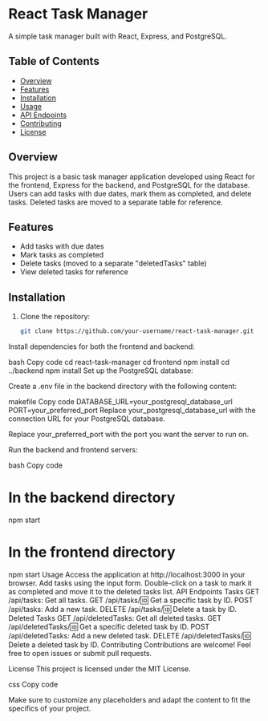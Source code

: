 # React Task Manager

A simple task manager built with React, Express, and PostgreSQL.

## Table of Contents

- [Overview](#overview)
- [Features](#features)
- [Installation](#installation)
- [Usage](#usage)
- [API Endpoints](#api-endpoints)
- [Contributing](#contributing)
- [License](#license)

## Overview

This project is a basic task manager application developed using React for the frontend, Express for the backend, and PostgreSQL for the database. Users can add tasks with due dates, mark them as completed, and delete tasks. Deleted tasks are moved to a separate table for reference.

## Features

- Add tasks with due dates
- Mark tasks as completed
- Delete tasks (moved to a separate "deletedTasks" table)
- View deleted tasks for reference

## Installation

1. Clone the repository:

   ```bash
   git clone https://github.com/your-username/react-task-manager.git
Install dependencies for both the frontend and backend:

bash
Copy code
cd react-task-manager
cd frontend
npm install
cd ../backend
npm install
Set up the PostgreSQL database:

Create a .env file in the backend directory with the following content:

makefile
Copy code
DATABASE_URL=your_postgresql_database_url
PORT=your_preferred_port
Replace your_postgresql_database_url with the connection URL for your PostgreSQL database.

Replace your_preferred_port with the port you want the server to run on.

Run the backend and frontend servers:

bash
Copy code
# In the backend directory
npm start

# In the frontend directory
npm start
Usage
Access the application at http://localhost:3000 in your browser.
Add tasks using the input form.
Double-click on a task to mark it as completed and move it to the deleted tasks list.
API Endpoints
Tasks
GET /api/tasks: Get all tasks.
GET /api/tasks/:id: Get a specific task by ID.
POST /api/tasks: Add a new task.
DELETE /api/tasks/:id: Delete a task by ID.
Deleted Tasks
GET /api/deletedTasks: Get all deleted tasks.
GET /api/deletedTasks/:id: Get a specific deleted task by ID.
POST /api/deletedTasks: Add a new deleted task.
DELETE /api/deletedTasks/:id: Delete a deleted task by ID.
Contributing
Contributions are welcome! Feel free to open issues or submit pull requests.

License
This project is licensed under the MIT License.

css
Copy code

Make sure to customize any placeholders and adapt the content to fit the specifics of your project.
